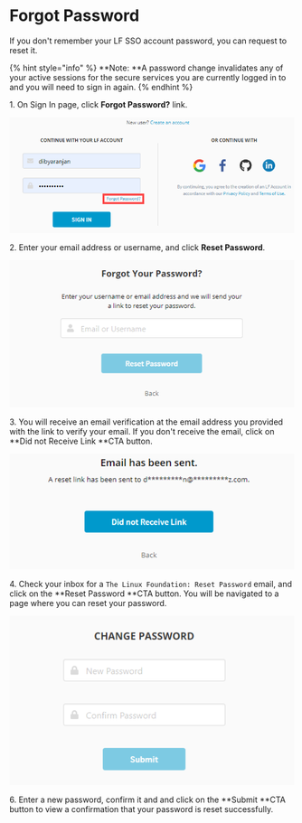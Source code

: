 # Forgot Password

If you don't remember your LF SSO account password, you can request to reset it.

{% hint style="info" %}
**Note: **A password change invalidates any of your active sessions for the secure services you are currently logged in to and you will need to sign in again.
{% endhint %}

1\. On Sign In page, click **Forgot Password?** link.

![Forgot Password Link](<../.gitbook/assets/forgot passowrd.png>)

2\. Enter your email address or username, and click **Reset Password**.

![Forgot Password](<../.gitbook/assets/forgot passowrd (1).png>)

3\. You will receive an email verification at the email address you provided with the link to verify your email.  If you don't receive the email, click on **Did not Receive Link **CTA button.

![Email Verification](<../.gitbook/assets/email verification.png>)

4\. Check your inbox for a `The Linux Foundation: Reset Password` email, and click on the **Reset Password **CTA button. You will be navigated to a page where you can reset your password.

![Change Password](<../.gitbook/assets/change passowrd.png>)

6\. Enter a new password, confirm it and and click on the **Submit **CTA button to view a confirmation that your password is reset successfully.
